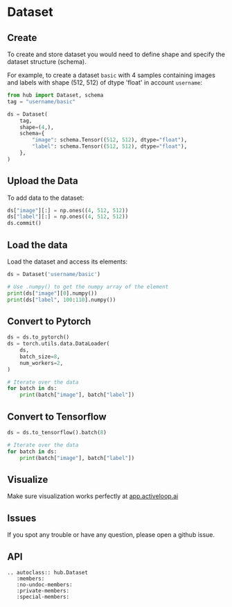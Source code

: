 # Dataset


## Create
To create and store dataset you would need to define shape and specify the dataset structure (schema). 

For example, to create a dataset `basic` with 4 samples containing images and labels with shape (512, 512) of dtype 'float' in account `username`:

```python
from hub import Dataset, schema
tag = "username/basic"

ds = Dataset(
    tag,
    shape=(4,),
    schema={
        "image": schema.Tensor((512, 512), dtype="float"),
        "label": schema.Tensor((512, 512), dtype="float"),
    },
)
```

## Upload the Data

To add data to the dataset:

```python
ds["image"][:] = np.ones((4, 512, 512))
ds["label"][:] = np.ones((4, 512, 512))
ds.commit()
```

## Load the data

Load the dataset and access its elements:

```python
ds = Dataset('username/basic')

# Use .numpy() to get the numpy array of the element
print(ds["image"][0].numpy())
print(ds["label", 100:110].numpy())
```


## Convert to Pytorch

```python
ds = ds.to_pytorch()
ds = torch.utils.data.DataLoader(
    ds,
    batch_size=8,
    num_workers=2,
)

# Iterate over the data
for batch in ds:
    print(batch["image"], batch["label"])
```
    
## Convert to Tensorflow  

```python
ds = ds.to_tensorflow().batch(8)

# Iterate over the data
for batch in ds:
    print(batch["image"], batch["label"])
```

## Visualize

Make sure visualization works perfectly at [app.activeloop.ai](https://app.activeloop.ai)


## Issues

If you spot any trouble or have any question, please open a github issue.


## API

```eval_rst
.. autoclass:: hub.Dataset
   :members:
   :no-undoc-members:
   :private-members:
   :special-members:
```

